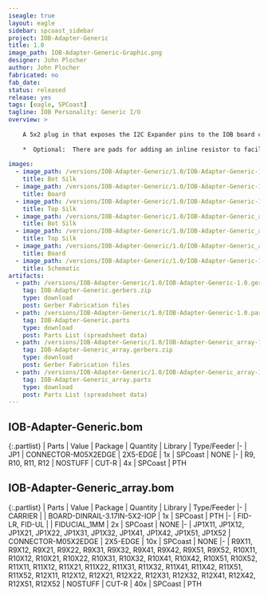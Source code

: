```yaml
---
iseagle: true
layout: eagle
sidebar: spcoast_sidebar
project: IOB-Adapter-Generic
title: 1.0
image_path: IOB-Adapter-Generic-Graphic.png
designer: John Plocher
author: John Plocher
fabricated: no
fab_date: 
status: released
release: yes
tags: [eagle, SPCoast]
tagline: IOB Personality: Generic I/O
overview: >
    
    A 5x2 plug in that exposes the I2C Expander pins to the IOB board connector
    
    *  Optional:  There are pads for adding an inline resistor to facilitate driving LEDs directly freom the expander.  Their use requires traces (marked on board) to be cut.
    
images:
  - image_path: /versions/IOB-Adapter-Generic/1.0/IOB-Adapter-Generic-1.0.bot.brd.png
    title: Bot Silk
  - image_path: /versions/IOB-Adapter-Generic/1.0/IOB-Adapter-Generic-1.0.brd.png
    title: Board
  - image_path: /versions/IOB-Adapter-Generic/1.0/IOB-Adapter-Generic-1.0.top.brd.png
    title: Top Silk
  - image_path: /versions/IOB-Adapter-Generic/1.0/IOB-Adapter-Generic_array-1.0.bot.brd.png
    title: Bot Silk
  - image_path: /versions/IOB-Adapter-Generic/1.0/IOB-Adapter-Generic_array-1.0.top.brd.png
    title: Top Silk
  - image_path: /versions/IOB-Adapter-Generic/1.0/IOB-Adapter-Generic_array-1.0.brd.png
    title: Board
  - image_path: /versions/IOB-Adapter-Generic/1.0/IOB-Adapter-Generic-1.0.sch.png
    title: Schematic
artifacts:
  - path: /versions/IOB-Adapter-Generic/1.0/IOB-Adapter-Generic-1.0.gerbers.zip
    tag: IOB-Adapter-Generic.gerbers.zip
    type: download
    post: Gerber Fabrication files
  - path: /versions/IOB-Adapter-Generic/1.0/IOB-Adapter-Generic-1.0.parts.csv
    tag: IOB-Adapter-Generic.parts
    type: download
    post: Parts List (spreadsheet data)
  - path: /versions/IOB-Adapter-Generic/1.0/IOB-Adapter-Generic_array-1.0.gerbers.zip
    tag: IOB-Adapter-Generic_array.gerbers.zip
    type: download
    post: Gerber Fabrication files
  - path: /versions/IOB-Adapter-Generic/1.0/IOB-Adapter-Generic_array-1.0.parts.csv
    tag: IOB-Adapter-Generic_array.parts
    type: download
    post: Parts List (spreadsheet data)
---
```


## IOB-Adapter-Generic.bom

{:.partlist}
| Parts | Value | Package | Quantity | Library | Type/Feeder
|-
| JP1 | CONNECTOR-M05X2EDGE | 2X5-EDGE | 1x | SPCoast | NONE
|-
| R9, R10, R11, R12 | NOSTUFF | CUT-R | 4x | SPCoast | PTH

## IOB-Adapter-Generic_array.bom

{:.partlist}
| Parts | Value | Package | Quantity | Library | Type/Feeder
|-
| CARRIER |  | BOARD-DINRAIL-3.17IN-5X2-IOP | 1x | SPCoast | PTH
|-
| FID-LR, FID-UL |  | FIDUCIAL_1MM | 2x | SPCoast | NONE
|-
| JP1X11, JP1X12, JP1X21, JP1X22, JP1X31, JP1X32, JP1X41, JP1X42, JP1X51, JP1X52 | CONNECTOR-M05X2EDGE | 2X5-EDGE | 10x | SPCoast | NONE
|-
| R9X11, R9X12, R9X21, R9X22, R9X31, R9X32, R9X41, R9X42, R9X51, R9X52, R10X11, R10X12, R10X21, R10X22, R10X31, R10X32, R10X41, R10X42, R10X51, R10X52, R11X11, R11X12, R11X21, R11X22, R11X31, R11X32, R11X41, R11X42, R11X51, R11X52, R12X11, R12X12, R12X21, R12X22, R12X31, R12X32, R12X41, R12X42, R12X51, R12X52 | NOSTUFF | CUT-R | 40x | SPCoast | PTH
